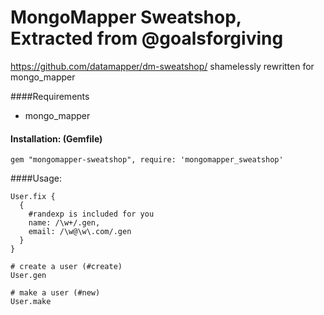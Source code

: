 MongoMapper Sweatshop, Extracted from @goalsforgiving
====================================================

https://github.com/datamapper/dm-sweatshop/ shamelessly rewritten for mongo_mapper 

####Requirements

* mongo_mapper

#### Installation: (Gemfile)
    gem "mongomapper-sweatshop", require: 'mongomapper_sweatshop'

####Usage:

    User.fix {
      {
        #randexp is included for you
        name: /\w+/.gen,
        email: /\w@\w\.com/.gen
      }
    }

    # create a user (#create)
    User.gen
    
    # make a user (#new)
    User.make
    

